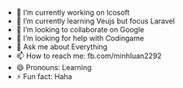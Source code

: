 - 🔭 I’m currently working on Icosoft
- 🌱 I’m currently learning Veujs but focus Laravel
- 👯 I’m looking to collaborate on Google
- 🤔 I’m looking for help with Codingame
- 💬 Ask me about Everything
- 📫 How to reach me: fb.com/minhluan2292
- 😄 Pronouns: Learning 
- ⚡ Fun fact: Haha
